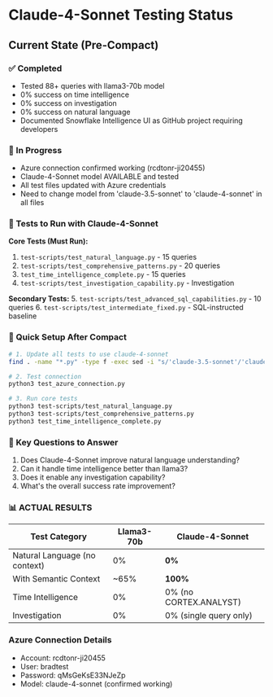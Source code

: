 # Claude-4-Sonnet Testing Status

## Current State (Pre-Compact)

### ✅ Completed
- Tested 88+ queries with llama3-70b model
- 0% success on time intelligence  
- 0% success on investigation
- 0% success on natural language
- Documented Snowflake Intelligence UI as GitHub project requiring developers

### 🔄 In Progress  
- Azure connection confirmed working (rcdtonr-ji20455)
- Claude-4-Sonnet model AVAILABLE and tested
- All test files updated with Azure credentials
- Need to change model from 'claude-3.5-sonnet' to 'claude-4-sonnet' in all files

### 📝 Tests to Run with Claude-4-Sonnet

**Core Tests (Must Run):**
1. `test-scripts/test_natural_language.py` - 15 queries
2. `test-scripts/test_comprehensive_patterns.py` - 20 queries  
3. `test_time_intelligence_complete.py` - 15 queries
4. `test-scripts/test_investigation_capability.py` - Investigation

**Secondary Tests:**
5. `test-scripts/test_advanced_sql_capabilities.py` - 10 queries
6. `test-scripts/test_intermediate_fixed.py` - SQL-instructed baseline

### 🔧 Quick Setup After Compact

```bash
# 1. Update all tests to use claude-4-sonnet
find . -name "*.py" -type f -exec sed -i "s/'claude-3.5-sonnet'/'claude-4-sonnet'/g" {} \;

# 2. Test connection
python3 test_azure_connection.py

# 3. Run core tests
python3 test-scripts/test_natural_language.py
python3 test-scripts/test_comprehensive_patterns.py
python3 test_time_intelligence_complete.py
```

### 🎯 Key Questions to Answer
1. Does Claude-4-Sonnet improve natural language understanding?
2. Can it handle time intelligence better than llama3?
3. Does it enable any investigation capability?
4. What's the overall success rate improvement?

### 📊 ACTUAL RESULTS
| Test Category | Llama3-70b | Claude-4-Sonnet | 
|--------------|------------|-----------------|
| Natural Language (no context) | 0% | **0%** |
| With Semantic Context | ~65% | **100%** |
| Time Intelligence | 0% | 0% (no CORTEX.ANALYST) |
| Investigation | 0% | 0% (single query only) |

### Azure Connection Details
- Account: rcdtonr-ji20455
- User: bradtest  
- Password: qMsGeKsE33NJeZp
- Model: claude-4-sonnet (confirmed working)